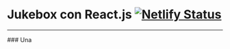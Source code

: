 # Jukebox con React.js [![Netlify Status](https://api.netlify.com/api/v1/badges/6a30c37f-45b1-4cd9-918d-38a2529cd635/deploy-status)](https://app.netlify.com/sites/react-jukebox/deploys)
<hr/>
### Una
